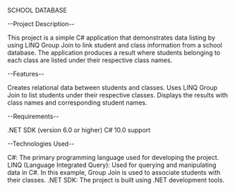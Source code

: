 SCHOOL DATABASE

--Project Description--

This project is a simple C# application that demonstrates data listing by using LINQ Group Join to link student and class information from a school database. The application produces a result where students belonging to each class are listed under their respective class names.

--Features--

Creates relational data between students and classes.
Uses LINQ Group Join to list students under their respective classes.
Displays the results with class names and corresponding student names.

--Requirements--

.NET SDK (version 6.0 or higher)
C# 10.0 support

--Technologies Used--

C#: The primary programming language used for developing the project.
LINQ (Language Integrated Query): Used for querying and manipulating data in C#. In this example, Group Join is used to associate students with their classes.
.NET SDK: The project is built using .NET development tools.
